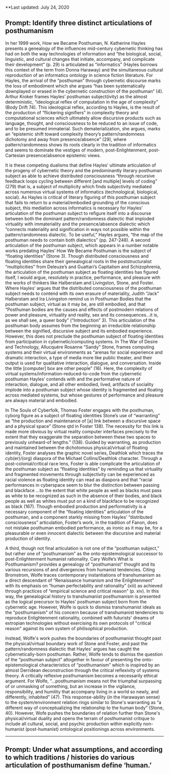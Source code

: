 **Last updated: July 24, 2020

## Prompt: Identify three distinct articulations of posthumanism ##

   In her 1999 work, How we Became Posthuman, N. Katherine Hayles presents a genealogy of the influences mid-century cybernetic thinking has had on both the way technologies of information and “the biological, social, linguistic, and cultural changes that initiate, accompany, and complicate their development” (p. 29) is articulated as “informatics” (Hayles borrows this context of the term from Donna Haraway) and the simultaneous cultural reproduction of an informatics ontology in science fiction literature. For Hayles, the arrival of the “posthuman” through cybernetic discourse marks the loss of embodiment which she argues “has been systematically downplayed or erased in the cybernetic construction of the posthuman”  (4). Arthur Kroker frames Hayles’ posthuman subject(ivity) as the almost deterministic, “ideological reflex of computation in the age of complexity” (Body Drift 74). This ideological reflex, according to Hayles, is the result of the production of “flickering signifiers” in complexity theory and computational sciences which ultimately allow discursive products such as language, thought, and consciousness to be reduced to an issue of code, and to be presumed immaterial. Such dematerialization, she argues, marks an “epistemic shift toward complexity theory’s pattern/randomness dichotomy and away from presence/absence” (29), where pattern/randomness shows its roots clearly in the tradition of informatics and seems to dominate the vestiges of modern, post-Enlightenment, post-Cartesian presence/absence epistemic views. 

   It is these competing dualisms that define Hayles’ ultimate articulation of the progeny of cybernetic theory and the predominantly literary posthuman subject as able to achieve distributed consciousness “through recursive feedback loops cycling between different [and multiple] levels of coding” (279) that is, a subject of multiplicity which finds subjectivity mediated across numerous virtual systems of informatics (technological, biological, social). As Hayles is critical of literary figuring of this posthuman subject that fails to return to a material/embodied grounding of the conscious subject, this mediation across informatics is necessary for Hayles’ articulation of the posthuman subject to refigure itself into a discourse between both the dominant pattern/randomness dialectic that imploded virtuality with immateriality and the presence/absence dialectic which “connects materiality and signification in ways not possible within the pattern/randomness dialectic. To be useful,” Hayles argues, “the map of the posthuman needs to contain both dialectics” (pp. 247-248).
A second articulation of the posthuman subject, which appears in a number notable works predating Hayles’ How We Became Posthuman is the subject of “floating identities” (Stone 3). Though distributed consciousness and floating identities share their genealogical roots in the poststructuralist “multiplicities” from Deleuze’s and Guattari’s Capitalism and Schizophrenia, the articulation of the posthuman subject as floating identities has figured itself, I would argue, resolutely in practice, performance, and pleasure with the works of thinkers like Halberstam and Livingston, Stone, and Foster. Where Hayles’ argues that the distributed consciousness of the posthuman subject needs to contend with its own erasure of materiality, Judith “Jack” Halberstam and Ira Livingston remind us in Posthuman Bodies that the posthuman subject, virtual as it may be, are still embodied, and that “Posthuman bodies are the causes and effects of postmodern relations of power and pleasure, virtuality and reality, sex and its consequences…it is, as we shall see, a queer body” (“Introduction” 3). This articulation of the posthuman body assumes from the beginning an irreducible relationship between the signified, discursive subject and its embodied experience. However, this does not preclude the posthuman subject of floating identities from participation in cybernetic/computing systems. In The War of Desire and Technology, Allucquère Rosanne “Sandy” Stone, frames computing systems and their virtual environments as “arenas  for social experience and dramatic interaction, a type of media more like public theater, and their output is used for qualitative interaction, dialogue, and conversation. Inside the little [computer] box are other people” (16). Here, the complexity of virtual systems/information-reduced-to-code from the cybernetic posthuman Hayles’ contends with and the performative nature of interaction, dialogue, and all other embodied, lived, artifacts of sociality implode into a posthuman subject whose identity is fragmented and floating across mediated systems, but whose gestures of performance and pleasure are always material and embodied.

   In The Souls of Cyberfolk, Thomas Foster engages with the posthuman, cyborg figure as a subject of floating identities Stone’s use of “warranting” as “the production and maintenance of [a] link between a discursive space and a physical space” (Stone qtd in Foster 138). The necessity for this link is made more obvious by virtual reality computer interfaces precisely to the extent that they exaggerate the separation between these two spaces to previously unheard-of lengths.” (138). Guided by warranting, as production and maintained between the dichotomous physical/virtual of floating identity, Foster analyses the graphic novel series, Deathlok which traces the cyb(er)/(org) diaspora of  the Michael Collins/Deathlok character. Through a post-colonial/critical race lens, Foster is able complicate the articulation of the posthuman subject as “floating identities” by reminding us that virtuality and fragmented movements through subjectivity can be experienced as racial violence as floating identity can read as diaspora and that “racial performances in cyberspace seem to blur the distinction between passing and blackface …to the extent that white people as well as blacks must pass as white to be recognized as such in the absence of their bodies, and black people as well as whites must put on a kind of blackface to be recognized as black (167). Though embodied production and performativity is a necessary component of the “floating identities” articulation of the posthuman, and a component starkly missing from Hayles’ “distributed consciousness” articulation, Foster’s work, in the tradition of Fanon, does not mistake posthuman embodied performance, as ironic as it may be, for a pleasurable or even innocent dialectic between the discursive and material production of identity.
	
   A third, though not final articulation is not one of the “posthuman subject,” but rather one of “posthumanism” as the onto-epistemological successor to post-Enlightenment humanist rationality. Cary Wolfe’s What is Posthumanism? provides a genealogy of “posthumanist” thought and its various recursions of and divergences from humanist tendencies. Citing Bromstrom, Wolfe traces contemporary instantiations of transhumanism as a direct descendant of “Renaissance humanism and the Enlightenment” with its emphasis on “human perfectability and rationality” (xiii) as achieved through practices of “empirical science and critical reason” (p. xiv).  In this way, the genealogical history to transhumanist posthumanism is presented as the logical precursor to Hayles’ posthuman subject born from the cybernetic age. However, Wolfe is quick to dismiss transhumanist ideals as the "posthumanism" of his concern because of transhumanist tendencies to reproduce Enlightenment rationality, combined with futurists' dreams of extropian technologies without exercising its own protocols of "critical reason" against its own system of philisophical production.
	
   Instead, Wolfe's work pushes the boundaries of posthumanist thought past the physical/virtual boundary work of Stone and Foster, and past the pattern/randomness dialectic that Hayles’ argues has caught the cybernetically-born posthuman. Rather, Wolfe tends to dismiss the question of the “posthuman subject” altogether in favour of presenting the onto-epistemological characteristics of “posthumanism” which is inspired by an almost Derridean deconstruction through the critical reflexivity of systems theory. A critically reflexive posthumanism becomes a necessarily ethical argument. For Wolfe, “...posthumanism means not the triumphal surpassing of or unmasking of something, but an increase in the vigilance, responsibility, and humility that accompany living in a world so newly, and differently, inhabited” (47). This response-ability (in the Harawayan sense) to the system/environment relation rings similar to Stone's warranting as “a different way of conceptualizing the relationship to the human body” (Stone, 40). However, Wofe pushes the boundaries of relation further than Stone's physical/virtual duality and opens the terrain of posthumanist critique to include all cultural, social, and psychic production within explicitly non-humanist (post-humanist) ontological positionings across environments.

---

## Prompt: Under what assumptions, and according to which traditions / histories do various articulation of posthumanism define ‘human.’ ##
